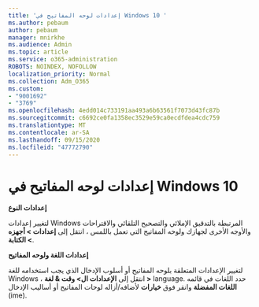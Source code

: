 ```yaml
---
title: 'إعدادات لوحه المفاتيح في Windows 10 '
ms.author: pebaum
author: pebaum
manager: mnirkhe
ms.audience: Admin
ms.topic: article
ms.service: o365-administration
ROBOTS: NOINDEX, NOFOLLOW
localization_priority: Normal
ms.collection: Adm_O365
ms.custom:
- "9001692"
- "3769"
ms.openlocfilehash: 4edd014c733191aa493a6b63561f7073d43fc87b
ms.sourcegitcommit: c6692ce0fa1358ec3529e59ca0ecdfdea4cdc759
ms.translationtype: MT
ms.contentlocale: ar-SA
ms.lasthandoff: 09/15/2020
ms.locfileid: "47772790"
---
```

# <a name="keyboard-settings-in-windows-10"></a>إعدادات لوحه المفاتيح في Windows 10

**إعدادات النوع**

لتغيير إعدادات Windows المرتبطة بالتدقيق الإملائي والتصحيح التلقائي والاقتراحات والأوجه الأخرى لجهازك ولوحه المفاتيح التي تعمل باللمس ، انتقل إلى **إعدادات > أجهزه > الكتابة**. 

**إعدادات اللغة ولوحه المفاتيح**

لتغيير الإعدادات المتعلقة بلوحه المفاتيح أو أسلوب الإدخال الذي يجب استخدامه للغة Windows ، انتقل إلى **الإعدادات ال> وقت & لغة >** language. حدد اللغات في قائمه **اللغات المفضلة** وانقر فوق **خيارات** لأضافه/أزاله لوحات المفاتيح أو أساليب الإدخال (ime).
